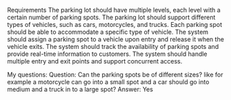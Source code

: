 Requirements
The parking lot should have multiple levels, each level with a certain number of parking spots.
The parking lot should support different types of vehicles, such as cars, motorcycles, and trucks.
Each parking spot should be able to accommodate a specific type of vehicle.
The system should assign a parking spot to a vehicle upon entry and release it when the vehicle exits.
The system should track the availability of parking spots and provide real-time information to customers.
The system should handle multiple entry and exit points and support concurrent access.

My questions:
Question: Can the parking spots be of different sizes? like for example a motorcycle can go into a small spot and a car should go into medium and a truck in to a large spot?
Answer: Yes

